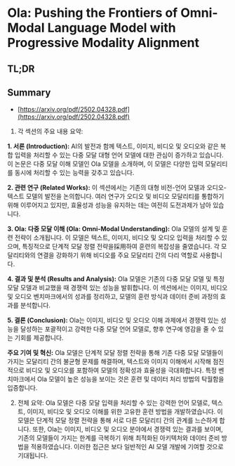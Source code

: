 # Ola: Pushing the Frontiers of Omni-Modal Language Model with Progressive Modality Alignment
## TL;DR
## Summary
- [https://arxiv.org/pdf/2502.04328.pdf](https://arxiv.org/pdf/2502.04328.pdf)

1. 각 섹션의 주요 내용 요약:

**1. 서론 (Introduction):**
AI의 발전과 함께 텍스트, 이미지, 비디오 및 오디오와 같은 복합 입력을 처리할 수 있는 다중 모달 대형 언어 모델에 대한 관심이 증가하고 있습니다. 이 논문은 다중 모달 이해 모델인 Ola 모델을 소개하며, 이 모델은 다양한 입력 모달리티를 동시에 처리할 수 있는 능력을 갖추고 있습니다.

**2. 관련 연구 (Related Works):**
이 섹션에서는 기존의 대형 비전-언어 모델과 오디오-텍스트 모델의 발전을 논의합니다. 여러 연구가 오디오 및 비디오 모달리티를 통합하기 위해 이루어지고 있지만, 효율성과 성능을 유지하는 데는 여전히 도전과제가 남아 있습니다.

**3. Ola: 다중 모달 이해 (Ola: Omni-Modal Understanding):**
Ola 모델의 설계 및 훈련 전략이 소개됩니다. 이 모델은 텍스트, 이미지, 비디오 및 오디오 입력을 처리할 수 있으며, 특징적으로 단계적 모달 정렬 전략을採用하여 훈련의 복잡성을 줄였습니다. 각 모달리티와의 연결을 강화하기 위해 비디오를 주요 모달리티 간의 다리 역할로 사용합니다.

**4. 결과 및 분석 (Results and Analysis):**
Ola 모델은 기존의 다중 모달 모델 및 특정 모달 모델과 비교했을 때 경쟁력 있는 성능을 발휘합니다. 이 섹션에서는 이미지, 비디오 및 오디오 벤치마크에서의 성과를 정리하고, 모델의 훈련 방식과 데이터 준비 과정의 효과를 분석합니다.

**5. 결론 (Conclusion):**
Ola는 이미지, 비디오 및 오디오 이해 과제에서 경쟁력 있는 성능을 달성하는 포괄적이고 강력한 다중 모달 언어 모델로, 향후 연구에 영감을 줄 수 있는 기회를 제공합니다.

**주요 기여 및 혁신:**
Ola 모델은 단계적 모달 정렬 전략을 통해 기존 다중 모달 모델들이 가지는 모달리티 간의 불균형 문제를 해결하며, 텍스트와 이미지 이해에서 시작해 점진적으로 비디오 및 오디오를 포함하여 모델의 정확성과 효율성을 극대화합니다. 특정 벤치마크에서 Ola 모델이 높은 성능을 보이는 것은 훈련 및 데이터 처리 방법의 탁월함을 입증합니다.

2. 전체 요약:
Ola 모델은 다중 모달 입력을 처리할 수 있는 강력한 언어 모델로, 텍스트, 이미지, 비디오 및 오디오 이해를 위한 고유한 훈련 방법을 개발하였습니다. 이 모델은 단계적 모달 정렬 전략을 통해 서로 다른 모달리티 간의 관계를 느슨하게 합니다. 또한, Ola는 이미지, 비디오 및 오디오 분야에서 경쟁력 있는 결과를 보이며, 기존의 모델들이 가지는 한계를 극복하기 위해 최적화된 아키텍처와 데이터 준비 방법을 적용하였습니다. 이러한 접근은 보다 일반적인 AI 모델 개발에 기여할 것으로 기대됩니다.